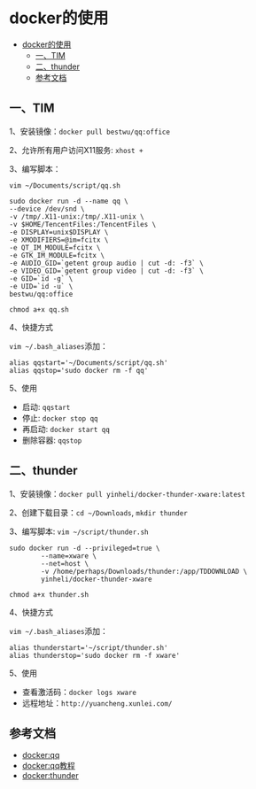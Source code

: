 <!-- 2017/12/10 -->

# docker的使用

- [docker的使用](#docker%E7%9A%84%E4%BD%BF%E7%94%A8)
  - [一、TIM](#%E4%B8%80%E3%80%81tim)
  - [二、thunder](#%E4%BA%8C%E3%80%81thunder)
  - [参考文档](#%E5%8F%82%E8%80%83%E6%96%87%E6%A1%A3)

## 一、TIM

1、安装镜像：`docker pull bestwu/qq:office`

2、允许所有用户访问X11服务: `xhost +`

3、编写脚本：

`vim ~/Documents/script/qq.sh`

```shell
sudo docker run -d --name qq \
--device /dev/snd \
-v /tmp/.X11-unix:/tmp/.X11-unix \
-v $HOME/TencentFiles:/TencentFiles \
-e DISPLAY=unix$DISPLAY \
-e XMODIFIERS=@im=fcitx \
-e QT_IM_MODULE=fcitx \
-e GTK_IM_MODULE=fcitx \
-e AUDIO_GID=`getent group audio | cut -d: -f3` \
-e VIDEO_GID=`getent group video | cut -d: -f3` \
-e GID=`id -g` \
-e UID=`id -u` \
bestwu/qq:office
```

`chmod a+x qq.sh`

4、快捷方式

`vim ~/.bash_aliases`添加：

```shell
alias qqstart='~/Documents/script/qq.sh'
alias qqstop='sudo docker rm -f qq'
```

5、使用

- 启动: `qqstart`
- 停止: `docker stop qq`
- 再启动: `docker start qq`
- 删除容器: `qqstop`

## 二、thunder

1、安装镜像：`docker pull yinheli/docker-thunder-xware:latest`

2、创建下载目录：`cd ~/Downloads`, `mkdir thunder`

3、编写脚本: `vim ~/script/thunder.sh`

```shell
sudo docker run -d --privileged=true \
        --name=xware \
        --net=host \
        -v /home/perhaps/Downloads/thunder:/app/TDDOWNLOAD \
        yinheli/docker-thunder-xware
```

`chmod a+x thunder.sh`

4、快捷方式

`vim ~/.bash_aliases`添加：

```shell
alias thunderstart='~/script/thunder.sh'
alias thunderstop='sudo docker rm -f xware'
```

5、使用

- 查看激活码：`docker logs xware`
- 远程地址：`http://yuancheng.xunlei.com/`

## 参考文档

- [docker:qq](https://hub.docker.com/r/bestwu/qq/)
- [docker:qq教程](http://blog.leanote.com/post/lsxfhao@126.com/%E4%BD%BF%E7%94%A8Docker%E8%A7%A3%E5%86%B3linux%E4%B8%8A%E4%BD%BF%E7%94%A8QQ%E7%9A%84%E9%97%AE%E9%A2%98)
- [docker:thunder](https://hub.docker.com/r/yinheli/docker-thunder-xware/)
